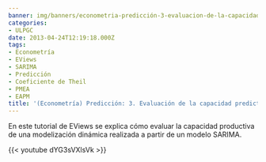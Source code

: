 ```yaml
---
banner: img/banners/econometria-predicción-3-evaluacion-de-la-capacidad-predictiva.jpg
categories:
- ULPGC
date: 2013-04-24T12:19:18.000Z
tags:
- Econometría
- EViews
- SARIMA
- Predicción
- Coeficiente de Theil
- PMEA
- EAPM
title: '(Econometría) Predicción: 3. Evaluación de la capacidad predictiva'
---
```


En este tutorial de EViews se explica cómo evaluar la capacidad productiva de una modelización dinámica realizada a partir de un modelo SARIMA.

{{< youtube dYG3sVXlsVk >}}
